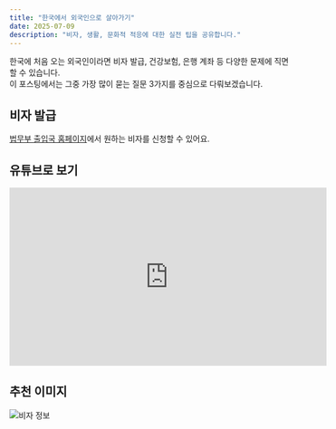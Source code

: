 ```yaml
---
title: "한국에서 외국인으로 살아가기"
date: 2025-07-09
description: "비자, 생활, 문화적 적응에 대한 실전 팁을 공유합니다."
---
```


한국에 처음 오는 외국인이라면 비자 발급, 건강보험, 은행 계좌 등 다양한 문제에 직면할 수 있습니다.  
이 포스팅에서는 그중 가장 많이 묻는 질문 3가지를 중심으로 다뤄보겠습니다.

## 비자 발급

[법무부 출입국 홈페이지](https://www.immigration.go.kr/)에서 원하는 비자를 신청할 수 있어요.

## 유튜브로 보기

<iframe width="560" height="315" src="https://www.youtube.com/embed/VIDEO_ID" frameborder="0" allowfullscreen></iframe>

## 추천 이미지

![비자 정보](/assets/images/sample.jpg)
